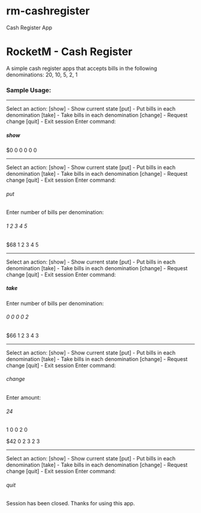 # rm-cashregister
Cash Register App

# RocketM - Cash Register #

A simple cash register apps that accepts bills in the following denominations: 20, 10, 5, 2, 1

### Sample Usage: ###

********************************
Select an action: 
[show] - Show current state
[put]  - Put bills in each denomination
[take] - Take bills in each denomination
[change] - Request change
[quit] - Exit session
Enter command: 
##### show ######
$0 0 0 0 0 0
********************************
Select an action: 
[show] - Show current state
[put]  - Put bills in each denomination
[take] - Take bills in each denomination
[change] - Request change
[quit] - Exit session
Enter command: 
###### put ###########
Enter number of bills per denomination:
###### 1 2 3 4 5 ######
$68 1 2 3 4 5
********************************
Select an action: 
[show] - Show current state
[put]  - Put bills in each denomination
[take] - Take bills in each denomination
[change] - Request change
[quit] - Exit session
Enter command: 
##### take  #####
Enter number of bills per denomination:
###### 0 0 0 0 2  ######
$66 1 2 3 4 3
********************************
Select an action: 
[show] - Show current state
[put]  - Put bills in each denomination
[take] - Take bills in each denomination
[change] - Request change
[quit] - Exit session
Enter command: 
###### change  ######
Enter amount: 
###### 24  ######
1 0 0 2 0

$42 0 2 3 2 3
********************************
Select an action: 
[show] - Show current state
[put]  - Put bills in each denomination
[take] - Take bills in each denomination
[change] - Request change
[quit] - Exit session
Enter command: 
###### quit ######
Session has been closed. Thanks for using this app.

